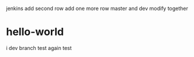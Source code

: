 jenkins
add second row
add one more row
master and dev  modify together
# hello-world
i
dev branch test again
test
